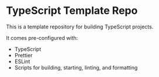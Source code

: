 # TypeScript Template Repo

This is a template repository for building TypeScript projects.

It comes pre-configured with:

- TypeScript
- Prettier
- ESLint
- Scripts for building, starting, linting, and formatting
